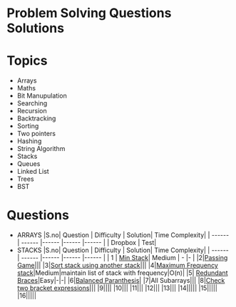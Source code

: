 # Problem Solving Questions Solutions
# Topics
-  Arrays
- Maths
- Bit Manupulation
- Searching
- Recursion
- Backtracking
- Sorting
- Two pointers
- Hashing
- String Algorithm
- Stacks
- Queues
- Linked List
- Trees
- BST

# Questions
- ARRAYS
    |S.no| Question | Difficulty | Solution| Time Complexity|
    | ------ | ------ |------ |------ |------ |
    | Dropbox | Test|
- STACKS
    |S.no| Question | Difficulty | Solution| Time Complexity|
    | ------ | ------ |------ |------ |------ |
    | 1 | [Min Stack](https://github.com/Ashar786/ProblemSolving/blob/master/Stack/Stacks/MinStack.java)| Medium | - |- |
    |2|[Passing Game](https://github.com/Ashar786/ProblemSolving/blob/master/Stack/Stacks/PassingGame.java)|||
    |3|[Sort stack using another stack](https://github.com/Ashar786/ProblemSolving/blob/master/Stack/Stacks/SortStackUsingAnotherStack.java)|||
    |4|[Maximum Frequency stack](https://github.com/Ashar786/ProblemSolving/blob/master/Stack/Stacks/MaximumFrequencyStack.java)|Medium|maintain list of stack with frequency|O(n)|
    |5|	[Redundant Braces](https://github.com/Ashar786/ProblemSolving/blob/master/Stack/Stacks/RedundantBraces.java)|Easy|-|-|
    |6|[Balanced Paranthesis](https://github.com/Ashar786/ProblemSolving/blob/master/Stack/Stacks/BalancedParanthesis.java)|
    |7|All Subarrays|||
    |8|[Check two bracket expressions](https://github.com/Ashar786/ProblemSolving/blob/master/Stack/Stacks/CheckTwoBracketExpressions.java)|||
    |9||||
    |10|||
    |11|||
    |12|||
    |13|||
    |14|||||
    |15|||||
    |16|||||
